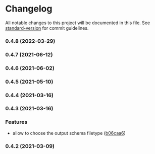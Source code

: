 # Changelog

All notable changes to this project will be documented in this file. See [standard-version](https://github.com/conventional-changelog/standard-version) for commit guidelines.

### 0.4.8 (2022-03-29)

### 0.4.7 (2021-06-12)

### 0.4.6 (2021-06-02)

### 0.4.5 (2021-05-10)

### 0.4.4 (2021-03-16)

### 0.4.3 (2021-03-16)


### Features

* allow to choose the output schema filetype ([b06caa6](https://github.com/ruanyl/coc-apollo/commit/b06caa674170d38e40c7fa91a3bb0f21596eb559))

### 0.4.2 (2021-03-09)
